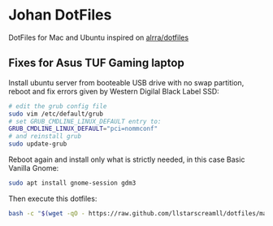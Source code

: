 # Johan DotFiles

DotFiles for Mac and Ubuntu inspired on [alrra/dotfiles](https://github.com/alrra/dotfiles)

## Fixes for Asus TUF Gaming laptop

Install ubuntu server from booteable USB drive with no swap partition, reboot and fix errors given by Western Digilal Black Label SSD:

```bash
# edit the grub config file 
sudo vim /etc/default/grub
# set GRUB_CMDLINE_LINUX_DEFAULT entry to:
GRUB_CMDLINE_LINUX_DEFAULT="pci=nommconf"
# and reinstall grub
sudo update-grub
```

Reboot again and install only what is strictly needed, in this case Basic Vanilla Gnome:

```bash
sudo apt install gnome-session gdm3
```

Then execute this dotfiles:

```bash
bash -c "$(wget -qO - https://raw.github.com/llstarscreamll/dotfiles/main/src/os/setup.sh)"
```
